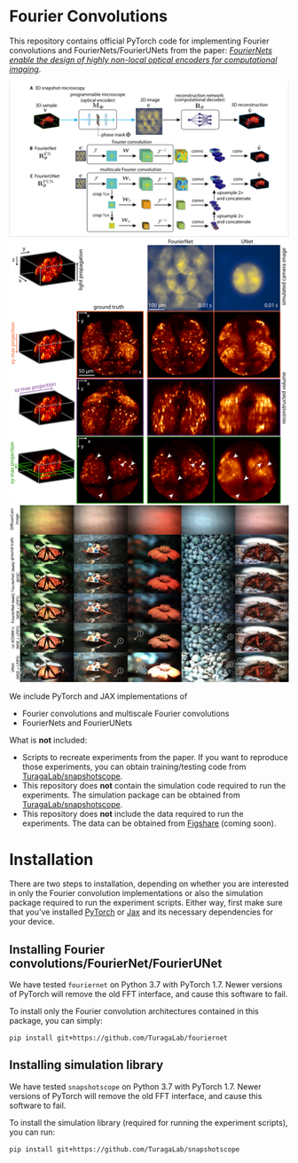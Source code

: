 # Fourier Convolutions

This repository contains official PyTorch code for implementing Fourier convolutions and FourierNets/FourierUNets from the paper: [*FourierNets enable the design of highly non-local optical encoders for computational imaging*](https://arxiv.org/abs/2104.10611).

![Figure 1 from the paper showing our FourierNet/FourierUNet architectures](figs/fig1.png)
![Figure 2 from the paper showing how FourierNet succeeds at optimizing microscopes](figs/fig2.png)
![Figure 4 from the paper showing how FourierNet beats state of the art reconstruction algorithms for computational photography](figs/fig4.png)

We include PyTorch and JAX implementations of
* Fourier convolutions and multiscale Fourier convolutions
* FourierNets and FourierUNets

What is **not** included:

* Scripts to recreate experiments from the paper. If you want to reproduce those experiments, you can obtain training/testing code from [TuragaLab/snapshotscope](https://github.com/TuragaLab/snapshotscope).
* This repository does **not** contain the simulation code required to run the experiments. The simulation package can be obtained from [TuragaLab/snapshotscope](https://github.com/TuragaLab/snapshotscope).
* This repository does **not** include the data required to run the experiments. The data can be obtained from [Figshare](https://figshare.com) (coming soon).

# Installation

There are two steps to installation, depending on whether you are interested in only the Fourier convolution implementations or also the simulation package required to run the experiment scripts. Either way, first make sure that you've installed [PyTorch](https://pytorch.org) or [Jax](https://github.com/google/jax#installation) and its necessary dependencies for your device. 

## Installing Fourier convolutions/FourierNet/FourierUNet

We have tested `fouriernet` on Python 3.7 with PyTorch 1.7. Newer versions of PyTorch will remove the old FFT interface, and cause this software to fail.

To install only the Fourier convolution architectures contained in this package, you can simply:

```
pip install git+https://github.com/TuragaLab/fouriernet
```

## Installing simulation library

We have tested `snapshotscope` on Python 3.7 with PyTorch 1.7. Newer versions of PyTorch will remove the old FFT interface, and cause this software to fail.

To install the simulation library (required for running the experiment scripts), you can run:

```
pip install git+https://github.com/TuragaLab/snapshotscope
```

